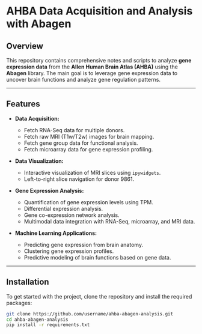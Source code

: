 # **AHBA Data Acquisition and Analysis with Abagen**

## **Overview**
This repository contains comprehensive notes and scripts to analyze **gene expression data** from the **Allen Human Brain Atlas (AHBA)** using the **Abagen** library. The main goal is to leverage gene expression data to uncover brain functions and analyze gene regulation patterns.

---

## **Features**
- **Data Acquisition:**
  - Fetch RNA-Seq data for multiple donors.
  - Fetch raw MRI (T1w/T2w) images for brain mapping.
  - Fetch gene group data for functional analysis.
  - Fetch microarray data for gene expression profiling.

- **Data Visualization:**
  - Interactive visualization of MRI slices using `ipywidgets`.
  - Left-to-right slice navigation for donor 9861.

- **Gene Expression Analysis:**
  - Quantification of gene expression levels using TPM.
  - Differential expression analysis.
  - Gene co-expression network analysis.
  - Multimodal data integration with RNA-Seq, microarray, and MRI data.

- **Machine Learning Applications:**
  - Predicting gene expression from brain anatomy.
  - Clustering gene expression profiles.
  - Predictive modeling of brain functions based on gene data.

---

## **Installation**
To get started with the project, clone the repository and install the required packages:

```bash
git clone https://github.com/username/ahba-abagen-analysis.git
cd ahba-abagen-analysis
pip install -r requirements.txt
